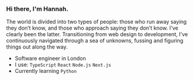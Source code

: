 ### Hi there, I'm Hannah.

The world is divided into two types of people: those who run away saying they don’t know, and those who approach saying they don’t know. I've clearly been the latter. 
Transitioning from web design to development, I've continuously navigated through a sea of unknowns, fussing and figuring things out along the way.

* Software engineer in London
* I use: `TypeScript` `React` `Node.js` `Next.js`
* Currently learning `Python`

<!--
**hannah-developer/hannah-developer** is a ✨ _special_ ✨ repository because its `README.md` (this file) appears on your GitHub profile.

